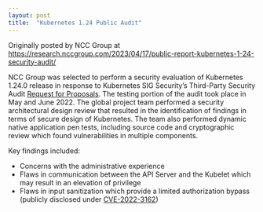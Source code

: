 ```yaml
---
layout: post
title:  "Kubernetes 1.24 Public Audit"
---
```


Originally posted by NCC Group at https://research.nccgroup.com/2023/04/17/public-report-kubernetes-1-24-security-audit/

NCC Group was selected to perform a security evaluation of Kubernetes 1.24.0 release in response to Kubernetes SIG Security’s Third-Party Security Audit [Request for Proposals](https://github.com/kubernetes/sig-security/blob/main/sig-security-external-audit/security-audit-2021-2022/RFP.md). The testing portion of the audit took place in May and June 2022. The global project team performed a security architectural design review that resulted in the identification of findings in terms of secure design of Kubernetes. The team also performed dynamic native application pen tests, including source code and cryptographic review which found vulnerabilities in multiple components. 

Key findings included: 

- Concerns with the administrative experience 
- Flaws in communication between the API Server and the Kubelet which may result in an elevation of privilege 
- Flaws in input sanitization which provide a limited authorization bypass (publicly disclosed under [CVE-2022-3162](https://github.com/kubernetes/kubernetes/issues/113756)) 

